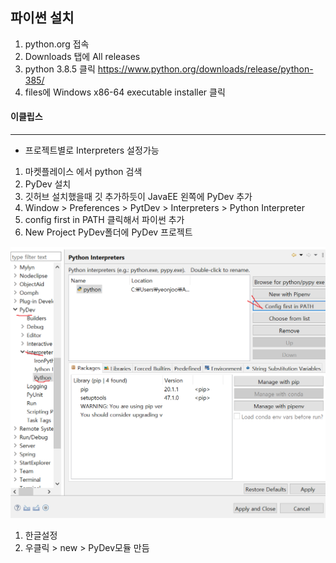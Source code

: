 ## 파이썬 설치

1. python.org 접속
2. Downloads 탭에 All releases
3. python 3.8.5 클릭 https://www.python.org/downloads/release/python-385/
4. files에 Windows x86-64 executable installer 클릭



#### 이클립스

---

- 프로젝트별로 Interpreters 설정가능

1. 마켓플레이스 에서 python 검색
2. PyDev 설치
3. 깃허브 설치했을때 깃 추가하듯이 JavaEE 왼쪽에 PyDev 추가
4. Window > Preferences > PytDev > Interpreters > Python Interpreter
5. config first in PATH 클릭해서 파이썬 추가
6. New Project PyDev폴더에 PyDev 프로젝트



![](setting.png)



1. 한글설정
2. 우클릭 > new > PyDev모듈 만듬 